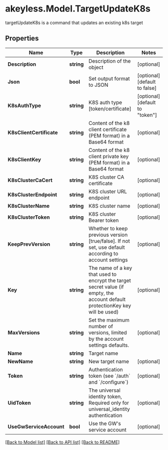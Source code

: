 # akeyless.Model.TargetUpdateK8s
targetUpdateK8s is a command that updates an existing k8s target

## Properties

Name | Type | Description | Notes
------------ | ------------- | ------------- | -------------
**Description** | **string** | Description of the object | [optional] 
**Json** | **bool** | Set output format to JSON | [optional] [default to false]
**K8sAuthType** | **string** | K8S auth type [token/certificate] | [optional] [default to "token"]
**K8sClientCertificate** | **string** | Content of the k8 client certificate (PEM format) in a Base64 format | [optional] 
**K8sClientKey** | **string** | Content of the k8 client private key (PEM format) in a Base64 format | [optional] 
**K8sClusterCaCert** | **string** | K8S cluster CA certificate | [optional] 
**K8sClusterEndpoint** | **string** | K8S cluster URL endpoint | [optional] 
**K8sClusterName** | **string** | K8S cluster name | [optional] 
**K8sClusterToken** | **string** | K8S cluster Bearer token | [optional] 
**KeepPrevVersion** | **string** | Whether to keep previous version [true/false]. If not set, use default according to account settings | [optional] 
**Key** | **string** | The name of a key that used to encrypt the target secret value (if empty, the account default protectionKey key will be used) | [optional] 
**MaxVersions** | **string** | Set the maximum number of versions, limited by the account settings defaults. | [optional] 
**Name** | **string** | Target name | 
**NewName** | **string** | New target name | [optional] 
**Token** | **string** | Authentication token (see &#x60;/auth&#x60; and &#x60;/configure&#x60;) | [optional] 
**UidToken** | **string** | The universal identity token, Required only for universal_identity authentication | [optional] 
**UseGwServiceAccount** | **bool** | Use the GW&#39;s service account | [optional] 

[[Back to Model list]](../README.md#documentation-for-models) [[Back to API list]](../README.md#documentation-for-api-endpoints) [[Back to README]](../README.md)


